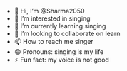 - 👋 Hi, I’m @Sharma2050
- 👀 I’m interested in singing    
- 🌱 I’m currently learning singing
- 💞️ I’m looking to collaborate on learn
- 📫 How to reach me singer
- 😄 Pronouns: singing is my life
- ⚡ Fun fact: my voice is not good

<!---
Sharma2050/Sharma2050 is a ✨ special ✨ repository because its `README.md` (this file) appears on your GitHub profile.
You can click the Preview link to take a look at your changes.
--->
